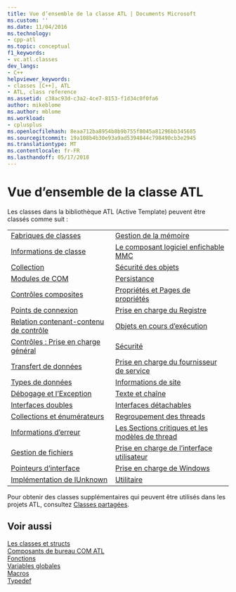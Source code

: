 ```yaml
---
title: Vue d’ensemble de la classe ATL | Documents Microsoft
ms.custom: ''
ms.date: 11/04/2016
ms.technology:
- cpp-atl
ms.topic: conceptual
f1_keywords:
- vc.atl.classes
dev_langs:
- C++
helpviewer_keywords:
- classes [C++], ATL
- ATL, class reference
ms.assetid: c38ac93d-c3a2-4ce7-8153-f1d34c0f0fa6
author: mikeblome
ms.author: mblome
ms.workload:
- cplusplus
ms.openlocfilehash: 8eaa712ba8954b8b9b755f8045a81296bb345685
ms.sourcegitcommit: 19a108b4b30e93a9ad5394844c798490cb3e2945
ms.translationtype: MT
ms.contentlocale: fr-FR
ms.lasthandoff: 05/17/2018
---
```

# <a name="atl-class-overview"></a>Vue d’ensemble de la classe ATL
Les classes dans la bibliothèque ATL (Active Template) peuvent être classés comme suit :  
  
|||  
|-|-|  
|[Fabriques de classes](../atl/class-factories-classes.md)|[Gestion de la mémoire](../atl/memory-management-classes.md)|  
|[Informations de classe](../atl/class-information-classes.md)|[Le composant logiciel enfichable MMC](../atl/mmc-snap-in-classes.md)|  
|[Collection](../atl/collection-classes.md)|[Sécurité des objets](../atl/object-safety-classes.md)|  
|[Modules de COM](../atl/com-modules-classes.md)|[Persistance](../atl/persistence-classes.md)|  
|[Contrôles composites](../atl/composite-controls-classes.md)|[Propriétés et Pages de propriétés](../atl/properties-and-property-pages-classes.md)|  
|[Points de connexion](../atl/connection-points-classes.md)|[Prise en charge du Registre](../atl/registry-support-classes.md)|  
|[Relation contenant-contenu de contrôle](../atl/control-containment-classes.md)|[Objets en cours d’exécution](../atl/running-objects-classes.md)|  
|[Contrôles : Prise en charge général](../atl/controls-general-support-classes.md)|[Sécurité](../atl/security-classes.md)|  
|[Transfert de données](../atl/data-transfer-classes.md)|[Prise en charge du fournisseur de service](../atl/service-provider-support-classes.md)|  
|[Types de données](../atl/data-types-classes.md)|[Informations de site](../atl/site-information-classes.md)|  
|[Débogage et l’Exception](../atl/debugging-and-exceptions-classes.md)|[Texte et chaîne](../atl/string-and-text-classes.md)|  
|[Interfaces doubles](../atl/dual-interfaces-classes.md)|[Interfaces détachables](../atl/tear-off-interfaces-classes.md)|  
|[Collections et énumérateurs](../atl/enumerators-and-collections-classes.md)|[Regroupement des threads](../atl/thread-pooling-classes.md)|  
|[Informations d’erreur](../atl/error-information-classes.md)|[Les Sections critiques et les modèles de thread](../atl/threading-models-and-critical-sections-classes.md)|  
|[Gestion de fichiers](../atl/file-handling-classes.md)|[Prise en charge de l’interface utilisateur](../atl/ui-support-classes.md)|  
|[Pointeurs d’interface](../atl/interface-pointers-classes.md)|[Prise en charge de Windows](../atl/windows-support-classes.md)|  
|[Implémentation de IUnknown](../atl/iunknown-implementation-classes.md)|[Utilitaire](../atl/utility-classes.md)|  
  
 Pour obtenir des classes supplémentaires qui peuvent être utilisés dans les projets ATL, consultez [Classes partagées](../atl-mfc-shared/atl-mfc-shared-classes.md).  
  
## <a name="see-also"></a>Voir aussi  
 [Les classes et structs](../atl/reference/atl-classes.md)   
 [Composants de bureau COM ATL](../atl/atl-com-desktop-components.md)  
 [Fonctions](../atl/reference/atl-functions.md)   
 [Variables globales](../atl/reference/atl-global-variables.md)   
 [Macros](../atl/reference/atl-macros.md)   
 [Typedef](../atl/reference/atl-typedefs.md)


